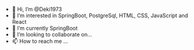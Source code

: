 - 👋 Hi, I’m @Deki1973
- 👀 I’m interested in SpringBoot, PostgreSql, HTML, CSS, JavaScript and React
- 🌱 I’m currently SpringBoot
- 💞️ I’m looking to collaborate on...
- 📫 How to reach me ...

<!---
Deki1973/Deki1973 is a ✨ special ✨ repository because its `README.md` (this file) appears on your GitHub profile.
You can click the Preview link to take a look at your changes.
--->
